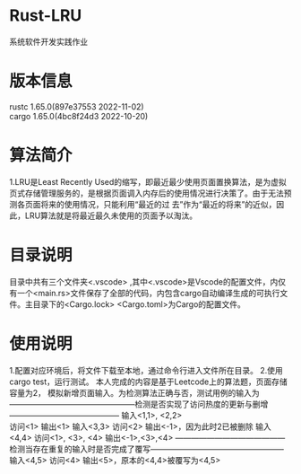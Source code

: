 # Rust-LRU
系统软件开发实践作业

# 版本信息
rustc 1.65.0(897e37553 2022-11-02)  
cargo 1.65.0(4bc8f24d3 2022-10-20)

# 算法简介
1.LRU是Least Recently Used的缩写，即最近最少使用页面置换算法，是为虚拟页式存储管理服务的，是根据页面调入内存后的使用情况进行决策了。由于无法预测各页面将来的使用情况，只能利用“最近的过
去”作为“最近的将来”的近似，因此，LRU算法就是将最近最久未使用的页面予以淘汰。

# 目录说明
目录中共有三个文件夹<.vscode> <src> <target>,其中<.vscode>是Vscode的配置文件，<src>内仅有一个<main.rs>文件保存了全部的代码，<target>内包含cargo自动编译生成的可执行文件。主目录下的<Cargo.lock> <Cargo.toml>为Cargo的配置文件。
  
  # 使用说明
  1.配置对应环境后，将文件下载至本地，通过命令行进入文件所在目录。
  2.使用cargo test，运行测试。
  本人完成的内容是基于Leetcode上的算法题，页面存储容量为2， <key-value>模拟新增页面输入。为检测算法正确与否，测试用例的输入为
  ————————————————检测是否实现了访问热度的更新与删增——————————————
  输入<1,1>, <2,2>  
  访问<1>               输出<1>
  输入<3,3> 
  访问<2>               输出<-1>，因为此时2已被删除
  输入<4,4>
  访问<1>, <3>, <4>     输出<-1>,<3>,<4>
  ——————————————检测当存在重复的输入时是否完成了覆写—————————————————
  输入<4,5>
  访问<4>               输出<5>，原本的<4,4>被覆写为<4,5>
  
